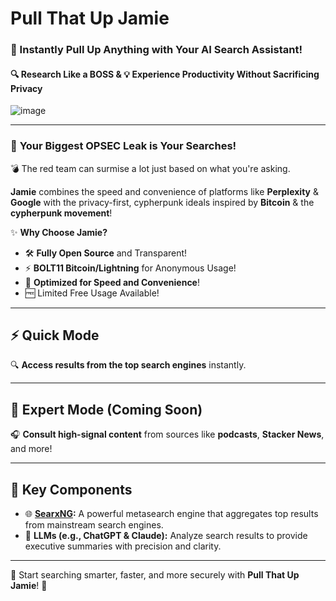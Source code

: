 # Pull That Up Jamie  
### 🚀 Instantly Pull Up Anything with Your AI Search Assistant!  
#### 🔍 Research Like a BOSS & 💡 Experience Productivity Without Sacrificing Privacy  

![image](https://github.com/user-attachments/assets/fefa7794-5db7-41cd-bc8f-e2e363c1bedd)  

---

### 🔐 **Your Biggest OPSEC Leak is Your Searches!**  
💣 The red team can surmise a lot just based on what you're asking.  

**Jamie** combines the speed and convenience of platforms like **Perplexity** & **Google** with the privacy-first, cypherpunk ideals inspired by **Bitcoin** & the **cypherpunk movement**!  

✨ **Why Choose Jamie?**  
- 🛠️ **Fully Open Source** and Transparent!  
- ⚡ **BOLT11 Bitcoin/Lightning** for Anonymous Usage!  
- 🚄 **Optimized for Speed and Convenience**!  
- 🆓 Limited Free Usage Available!  

---

## ⚡ Quick Mode  
🔍 **Access results from the top search engines** instantly.  

---

## 🌟 Expert Mode (Coming Soon)  
🎧 **Consult high-signal content** from sources like **podcasts**, **Stacker News**, and more!  

---

## 🧩 **Key Components**  
- 🌐 **[SearxNG](https://github.com/searxng/searxng):** A powerful metasearch engine that aggregates top results from mainstream search engines.  
- 🤖 **LLMs (e.g., ChatGPT & Claude):** Analyze search results to provide executive summaries with precision and clarity.  

---

🎉 Start searching smarter, faster, and more securely with **Pull That Up Jamie**! 🚀
